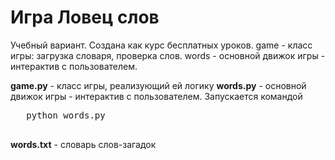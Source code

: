 # Игра Ловец слов
 Учебный вариант.
 Создана как курс бесплатных уроков.
 game - класс игры: загрузка словаря, проверка слов.
 words - основной движок игры - интерактив с пользователем.
 
 <strong>game.py</strong> - класс игры, реализующий ей логику
 <strong>words.py</strong> - основной движок игры - интерактив с пользователем. Запускается командой 
 
 <pre>
   python words.py
 </pre>
 <strong>words.txt</strong> - словарь слов-загадок
